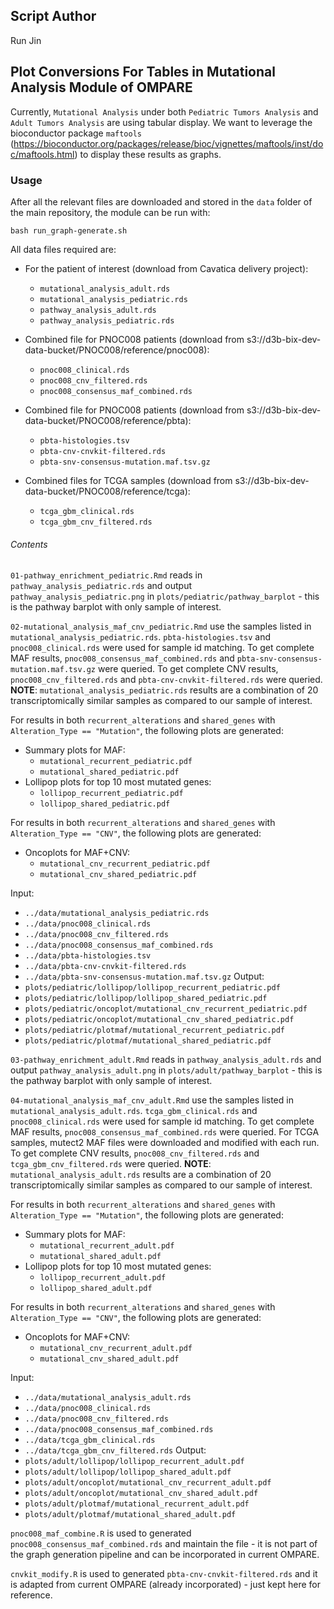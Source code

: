 ## Script Author

Run Jin

## Plot Conversions For Tables in Mutational Analysis Module of OMPARE

Currently, `Mutational Analysis` under both `Pediatric Tumors Analysis` and `Adult Tumors Analysis` are using tabular display. We want to leverage the bioconductor package `maftools` (https://bioconductor.org/packages/release/bioc/vignettes/maftools/inst/doc/maftools.html) to display these results as graphs.

### Usage
After all the relevant files are downloaded and stored in the `data` folder of the main repository, the module can be run with:

```
bash run_graph-generate.sh
```

All data files required are:
- For the patient of interest (download from Cavatica delivery project):
  - `mutational_analysis_adult.rds`
  - `mutational_analysis_pediatric.rds`
  - `pathway_analysis_adult.rds`
  - `pathway_analysis_pediatric.rds`

- Combined file for PNOC008 patients (download from s3://d3b-bix-dev-data-bucket/PNOC008/reference/pnoc008):
  - `pnoc008_clinical.rds`
  - `pnoc008_cnv_filtered.rds`
  - `pnoc008_consensus_maf_combined.rds`

- Combined file for PNOC008 patients (download from s3://d3b-bix-dev-data-bucket/PNOC008/reference/pbta):
  - `pbta-histologies.tsv`
  - `pbta-cnv-cnvkit-filtered.rds`
  - `pbta-snv-consensus-mutation.maf.tsv.gz`

- Combined files for TCGA samples (download from s3://d3b-bix-dev-data-bucket/PNOC008/reference/tcga):
  - `tcga_gbm_clinical.rds`
  - `tcga_gbm_cnv_filtered.rds`

###### Contents

`01-pathway_enrichment_pediatric.Rmd` reads in `pathway_analysis_pediatric.rds` and output `pathway_analysis_pediatric.png` in `plots/pediatric/pathway_barplot` - this is the pathway barplot with only sample of interest. 

`02-mutational_analysis_maf_cnv_pediatric.Rmd` use the samples listed in `mutational_analysis_pediatric.rds`.
`pbta-histologies.tsv` and `pnoc008_clinical.rds` were used for sample id matching.
To get complete MAF results, `pnoc008_consensus_maf_combined.rds` and `pbta-snv-consensus-mutation.maf.tsv.gz` were queried.
To get complete CNV results, `pnoc008_cnv_filtered.rds` and `pbta-cnv-cnvkit-filtered.rds` were queried. 
**NOTE**: `mutational_analysis_pediatric.rds` results are a combination of 20 transcriptomically similar samples as compared to our sample of interest.

For results in both `recurrent_alterations` and `shared_genes` with `Alteration_Type == "Mutation"`, the following plots are generated:
  - Summary plots for MAF:
    - `mutational_recurrent_pediatric.pdf`
    - `mutational_shared_pediatric.pdf`
  - Lollipop plots for top 10 most mutated genes:
    - `lollipop_recurrent_pediatric.pdf`
    - `lollipop_shared_pediatric.pdf`

For results in both `recurrent_alterations` and `shared_genes` with `Alteration_Type == "CNV"`, the following plots are generated:
  - Oncoplots for MAF+CNV:
    - `mutational_cnv_recurrent_pediatric.pdf`
    - `mutational_cnv_shared_pediatric.pdf`

Input:
  - `../data/mutational_analysis_pediatric.rds`
  - `../data/pnoc008_clinical.rds`
  - `../data/pnoc008_cnv_filtered.rds`
  - `../data/pnoc008_consensus_maf_combined.rds`
  - `../data/pbta-histologies.tsv`
  - `../data/pbta-cnv-cnvkit-filtered.rds`
  - `../data/pbta-snv-consensus-mutation.maf.tsv.gz`
Output:
  - `plots/pediatric/lollipop/lollipop_recurrent_pediatric.pdf`
  - `plots/pediatric/lollipop/lollipop_shared_pediatric.pdf`
  - `plots/pediatric/oncoplot/mutational_cnv_recurrent_pediatric.pdf`
  - `plots/pediatric/oncoplot/mutational_cnv_shared_pediatric.pdf`
  - `plots/pediatric/plotmaf/mutational_recurrent_pediatric.pdf`
  - `plots/pediatric/plotmaf/mutational_shared_pediatric.pdf`

`03-pathway_enrichment_adult.Rmd` reads in `pathway_analysis_adult.rds` and output `pathway_analysis_adult.png` in `plots/adult/pathway_barplot` - this is the pathway barplot with only sample of interest. 

`04-mutational_analysis_maf_cnv_adult.Rmd` use the samples listed in `mutational_analysis_adult.rds`.
`tcga_gbm_clinical.rds` and `pnoc008_clinical.rds` were used for sample id matching.
To get complete MAF results, `pnoc008_consensus_maf_combined.rds` were queried. For TCGA samples, mutect2 MAF files were downloaded and modified with each run.
To get complete CNV results, `pnoc008_cnv_filtered.rds` and `tcga_gbm_cnv_filtered.rds` were queried. 
**NOTE**: `mutational_analysis_adult.rds` results are a combination of 20 transcriptomically similar samples as compared to our sample of interest.

For results in both `recurrent_alterations` and `shared_genes` with `Alteration_Type == "Mutation"`, the following plots are generated:
  - Summary plots for MAF:
    - `mutational_recurrent_adult.pdf`
    - `mutational_shared_adult.pdf`
  - Lollipop plots for top 10 most mutated genes:
    - `lollipop_recurrent_adult.pdf`
    - `lollipop_shared_adult.pdf`

For results in both `recurrent_alterations` and `shared_genes` with `Alteration_Type == "CNV"`, the following plots are generated:
  - Oncoplots for MAF+CNV:
    - `mutational_cnv_recurrent_adult.pdf`
    - `mutational_cnv_shared_adult.pdf`

Input:
  - `../data/mutational_analysis_adult.rds`
  - `../data/pnoc008_clinical.rds`
  - `../data/pnoc008_cnv_filtered.rds`
  - `../data/pnoc008_consensus_maf_combined.rds`
  - `../data/tcga_gbm_clinical.rds`
  - `../data/tcga_gbm_cnv_filtered.rds`
Output:
  - `plots/adult/lollipop/lollipop_recurrent_adult.pdf`
  - `plots/adult/lollipop/lollipop_shared_adult.pdf`
  - `plots/adult/oncoplot/mutational_cnv_recurrent_adult.pdf`
  - `plots/adult/oncoplot/mutational_cnv_shared_adult.pdf`
  - `plots/adult/plotmaf/mutational_recurrent_adult.pdf`
  - `plots/adult/plotmaf/mutational_shared_adult.pdf`

`pnoc008_maf_combine.R` is used to generated `pnoc008_consensus_maf_combined.rds` and maintain the file - it is not part of the graph generation pipeline and can be incorporated in current OMPARE. 

`cnvkit_modify.R` is used to generated `pbta-cnv-cnvkit-filtered.rds` and it is adapted from current OMPARE (already incorporated) - just kept here for reference.

